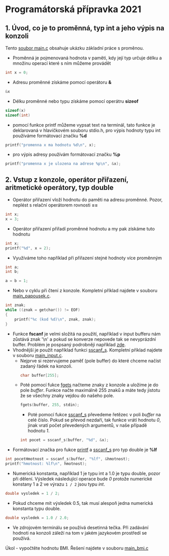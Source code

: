 # Programátorská přípravka 2021

## 1. Úvod, co je to proměnná, typ int a jeho výpis na konzoli
Tento [soubor main.c](/day1/main.c) obsahuje ukázku základní práce s proměnou.
- Proměnná je pojmenovaná hodnota v paměti, kdy její typ určuje délku a množinu operací které s ním můžeme provádět
```c
int x = 0;
```

- Adresu proměnné získáme pomocí operátoru **&**
```c
&x
```
- Délku proměnné nebo typu získáme pomocí operátru **sizeof**
```c
sizeof(x)
sizeof(int)
```
- pomocí funkce printf můžeme vypsat text na terminál, tato funkce je deklarovaná v hlavičkovém souboru stdio.h, pro výpis hodnoty typu int používáme formátovací značku **%d**
```c
printf("promenna x ma hodnotu %d\n", x);
```
- pro výpis adresy používám formátovací značku **%p**
```c
printf("promenna x je ulozena na adrese %p\n", &x);
```
## 2. Vstup z konzole, operátor přiřazení, aritmetické operátory, typ double
- Operátor přiřazení vloží hodnotu do paměti na adresu proměnné. Pozor, neplést s relační operátorem rovnosti **==**
```c
int x;
x = 3;
```
- Operátor přiřazení přiřadí proměnné hodnotu a my pak získáme tuto hodnotu
```c
int x;
printf("%d", x = 2);
```
- Využíváme toho například při přiřazení stejné hodnoty více proměnným
```c
int a;
int b;

a = b = 1;
```
- Nebo v cyklu při čtení z konzole. Kompletní příklad najdete v souboru [main_papousek.c](/day2/main_papousek.c).
```c
int znak;
while ((znak = getchar()) != EOF)
{
	printf("%c (kod %d)\n", znak, znak);
}
```
- Funkce **fscanf** je velmi složitá na použití, například v input bufferu nám zůstává znak '\n' a pokud se konverze nepovede tak se nevyprázdní buffer. Problém je pospsaný podrobněji například [zde](http://c-faq.com/stdio/getsvsfgets.html).
- Vhodnější je použít například funkci [sscanf_s](https://en.cppreference.com/w/c/io/fscanf).  Kompletní příklad najdete v souboru [main_input.c](/day2/main_input.c).
  - Nejprve si rezervujeme paměť (pole buffer) do které chceme načíst zadaný řádek na konzoli. 
	```c
	char buffer[255];
	```
  - Poté pomocí fukce [fgets](https://en.cppreference.com/w/c/io/fgets) načteme znaky z konzole a uložíme je do pole *buffer*. Funkce načte maximálně 255 znaků a máte tedy jistotu že se všechny znaky vejdou do našeho pole.
	```c
	fgets(buffer, 255, stdin);
	```
    - Poté pomocí fukce [sscanf_s](https://en.cppreference.com/w/c/io/fscanf) převedeme řetězec v poli *buffer* na celé číslo. Pokud se převod nezdaří, tak funkce vrátí hodnotu *0*, jinak vratí počet převedených argumentů, v naše případě hodnotu *1*.
	```c
	int pocet = sscanf_s(buffer, "%d", &x);
	```
- Formátovací značka pro fukce [printf](https://en.cppreference.com/w/c/io/fprintf) a [sscanf_s](https://en.cppreference.com/w/c/io/fscanf) pro typ double je **%lf**
```c
int pocetHmotnost = sscanf_s(buffer, "%lf", &hmotnost);
printf("hmotnost: %lf\n", hmotnost);
```
- Numerická konstanta, například 1 je typu int a 1.0 je typu double, pozor při dělení. Výsledek následující operace bude *0* protože numerické konstany 1 a 2 ve výrazu ```1 / 2``` jsou typu *int*. 
```c
double vysledek = 1 / 2;
``` 
- Pokud chceme mít výsledek 0.5, tak musí alespoň jedna numerická konstanta typu double.
```c
double vysledek = 1.0 / 2.0;
``` 
- Ve zdrojovém terminálu se používá desetinná tečka. Při zadávání hodnoti na konzoli záleží na tom v jakém jazykovém prostředí se používá.

Úkol - vypočtěte hodnotu BMI. Řešení najdete v souboru [main_bmi.c](/day2/main_bmi.c)
